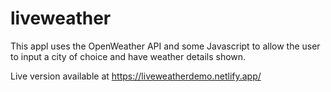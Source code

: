 # liveweather

This appl uses the OpenWeather API and some Javascript to allow the user to input a city of choice and have weather details shown.

Live version available at https://liveweatherdemo.netlify.app/
